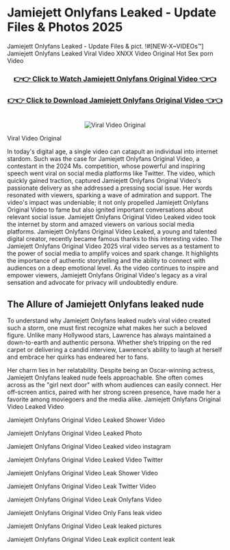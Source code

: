 # Jamiejett Onlyfans Leaked - Update Files & Photos 2025

Jamiejett Onlyfans Leaked - Update Files & pict. !#[NEW-X~VIDEOs™] Jamiejett Onlyfans Leaked Viral Video XNXX Video Original Hot Sex porn Video
<br>
<div align="center">
<h3><a href="https://links2leaks.com/jamiejett" rel="nofollow">👉👉 Click to Watch Jamiejett Onlyfans Original Video 👈👈</a></h3>
<h3><a href="https://links2leaks.com/jamiejett" rel="nofollow">👉👉 Click to Download Jamiejett Onlyfans Original Video 👈👈</a></h3>
<br>
<a href="https://links2leaks.com/jamiejett" rel="nofollow"><img src="https://i.ibb.co/Gkj2r4b/banner.png" alt="Viral Video Original" style="max-width: 100%; display: inline-block;" data-target="animated-image.originalImage"></a>
</div>

Viral Video Original

In today's digital age, a single video can catapult an individual into internet stardom. Such was the case for Jamiejett Onlyfans Original Video, a contestant in the 2024 Ms. competition, whose powerful and inspiring speech went viral on social media platforms like Twitter.
The video, which quickly gained traction, captured Jamiejett Onlyfans Original Video's passionate delivery as she addressed a pressing social issue. Her words resonated with viewers, sparking a wave of admiration and support. The video's impact was undeniable; it not only propelled Jamiejett Onlyfans Original Video to fame but also ignited important conversations about relevant social issue.
Jamiejett Onlyfans Original Video Leaked video took the internet by storm and amazed viewers on various social media platforms. Jamiejett Onlyfans Original Video Leaked, a young and talented digital creator, recently became famous thanks to this interesting video.
The Jamiejett Onlyfans Original Video 2025 viral video serves as a testament to the power of social media to amplify voices and spark change. It highlights the importance of authentic storytelling and the ability to connect with audiences on a deep emotional level. As the video continues to inspire and empower viewers, Jamiejett Onlyfans Original Video's legacy as a viral sensation and advocate for privacy will undoubtedly endure.

<h2>The Allure of Jamiejett Onlyfans leaked nude</h2>


To understand why Jamiejett Onlyfans leaked nude’s viral video created such a storm, one must first recognize what makes her such a beloved figure. Unlike many Hollywood stars, Lawrence has always maintained a down-to-earth and authentic persona. Whether she’s tripping on the red carpet or delivering a candid interview, Lawrence’s ability to laugh at herself and embrace her quirks has endeared her to fans.

Her charm lies in her relatability. Despite being an Oscar-winning actress, Jamiejett Onlyfans leaked nude feels approachable. She often comes across as the "girl next door" with whom audiences can easily connect. Her off-screen antics, paired with her strong screen presence, have made her a favorite among moviegoers and the media alike.
Jamiejett Onlyfans Original Video Leaked Video

Jamiejett Onlyfans Original Video Leaked Shower Video

Jamiejett Onlyfans Original Video Leaked Photo

Jamiejett Onlyfans Original Video Leaked video instagram

Jamiejett Onlyfans Original Video Leaked Video Twitter

Jamiejett Onlyfans Original Video Leak Shower Video

Jamiejett Onlyfans Original Video Leak Twitter Video

Jamiejett Onlyfans Original Video Leak Onlyfans Video

Jamiejett Onlyfans Original Video Only Fans leak video

Jamiejett Onlyfans Original Video Leak leaked pictures

Jamiejett Onlyfans Original Video Leak explicit content leak